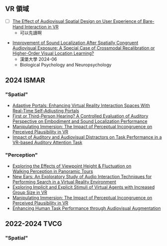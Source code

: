 ## VR 領域
- [ ] [The Effect of Audiovisual Spatial Design on User Experience of Bare-Hand Interaction in VR](https://www.tandfonline.com/doi/full/10.1080/10447318.2023.2171761?casa_token=1hvcx5UC6e0AAAAA%3ADfxzwop8sZIbuIGmVDBTRMBvO7KDjIhcz1mVvkTEUI2DrkeUkCs_cC2T5RjsQT7MLjGQGP1Q2bxM)
	- 可以先讀啊
- [Improvement of Sound Localization After Spatially Congruent Audiovisual Exposure: A Special Case of Crossmodal Recalibration or Higher-Order Visual Location Learning?](https://pub.dega-akustik.de/DAGA_2024/files/upload/paper/43.pdf)
	- 漢堡大學 2024-06
	- Biological Psychology and Neuropsychology
## 2024 ISMAR
### "Spatial"
- [Adaptive Portals: Enhancing Virtual Reality Interaction Spaces With Real-Time Self-Adjusting Portals](https://ieeexplore.ieee.org/document/10765380/)
- [First or Third-Person Hearing? A Controlled Evaluation of Auditory Perspective on Embodiment and Sound Localization Performance](https://ieeexplore.ieee.org/document/10765161)
- [Manipulating Immersion: The Impact of Perceptual Incongruence on Perceived Plausibility in VR](https://ieeexplore.ieee.org/document/10765435)
- [Impact of Auditory and Audiovisual Distractors on Task Performance in a VR-based Auditory Attention Task](https://ieeexplore.ieee.org/document/10765426)
### "Perception"
- [Exploring the Effects of Viewpoint Height & Fluctuation on Walking Perception in Panoramic Tours](https://ieeexplore.ieee.org/document/10765162/)
- [New Ears: An Exploratory Study of Audio Interaction Techniques for Performing Search in a Virtual Reality Environment](https://ieeexplore.ieee.org/document/10765432/)
- [Exploring Implicit and Explicit Stimuli of Virtual Agents with Increased Group Size in VR](https://ieeexplore.ieee.org/document/10765431/)
- [Manipulating Immersion: The Impact of Perceptual Incongruence on Perceived Plausibility in VR](https://ieeexplore.ieee.org/document/10765435/)
- [Enhancing Human Task Performance through Audiovisual Augmentation](https://ieeexplore.ieee.org/document/10765474/)
## 2022-2024 TVCG
### "Spatial"
